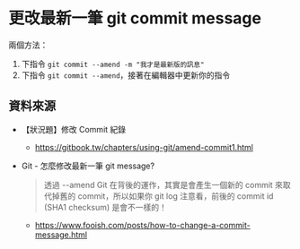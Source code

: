 # 更改最新一筆 git commit message

兩個方法：

1. 下指令 `git commit --amend -m "我才是最新版的訊息"`
2. 下指令 `git commit --amend`，接著在編輯器中更新你的指令

## 資料來源

* 【狀況題】修改 Commit 紀錄
  * https://gitbook.tw/chapters/using-git/amend-commit1.html

* Git - 怎麼修改最新一筆 git message?
  > 透過 --amend Git 在背後的運作，其實是會產生一個新的 commit 來取代掉舊的 commit，所以如果你 git log 注意看，前後的 commit id (SHA1 checksum) 是會不一樣的！
  * https://www.fooish.com/posts/how-to-change-a-commit-message.html